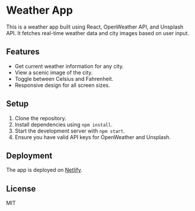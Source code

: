 # Weather App

This is a weather app built using React, OpenWeather API, and Unsplash API. It fetches real-time weather data and city images based on user input.

## Features

- Get current weather information for any city.
- View a scenic image of the city.
- Toggle between Celsius and Fahrenheit.
- Responsive design for all screen sizes.

## Setup

1. Clone the repository.
2. Install dependencies using `npm install`.
3. Start the development server with `npm start`.
4. Ensure you have valid API keys for OpenWeather and Unsplash.

## Deployment

The app is deployed on [Netlify](https://example.netlify.app).

## License

MIT
